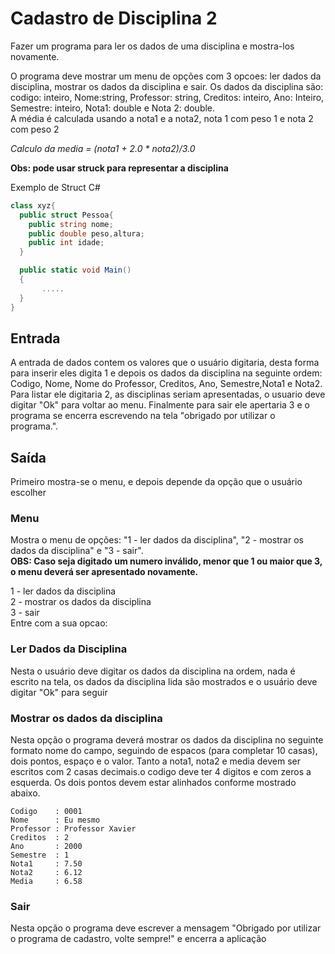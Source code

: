 # Cadastro de Disciplina 2

Fazer um programa para ler os dados de uma disciplina e mostra-los novamente. 

O programa deve mostrar um menu de opções com 3 opcoes: ler dados da disciplina, mostrar os dados da disciplina e sair. Os dados da disciplina são: codigo: inteiro, Nome:string, Professor: string, Creditos: inteiro, Ano: Inteiro, Semestre: inteiro, Nota1: double e Nota 2: double.   
A média é calculada usando a nota1 e a nota2, nota 1 com peso 1 e nota 2 com peso 2  

*Calculo da media = (nota1 + 2.0 \* nota2)/3.0*

**Obs: pode usar struck para representar a disciplina**   

Exemplo de Struct C#

~~~C#
class xyz{
  public struct Pessoa{
    public string nome;
    public double peso,altura;
    public int idade;
  }

  public static void Main()
  {
       .....
  }
}
~~~

## Entrada

A entrada de dados contem os valores que o usuário digitaria, desta forma para inserir eles digita 1 e depois os dados da disciplina na seguinte ordem: Codigo, Nome, Nome do Professor, Creditos, Ano, Semestre,Nota1 e Nota2. Para listar ele digitaria 2, as disciplinas seriam apresentadas, o usuario deve digitar "Ok" para voltar ao menu. Finalmente para sair ele apertaria 3 e o programa se encerra escrevendo na tela "obrigado por utilizar o programa.". 

## Saída

Primeiro mostra-se o menu, e depois depende da opção que o usuário escolher

### Menu

Mostra o menu de opções: "1 - ler dados da disciplina", "2 - mostrar os dados da disciplina" e "3 - sair".  
**OBS: Caso seja digitado um numero inválido, menor que 1 ou maior que 3, o menu deverá ser apresentado novamente.**  

1 - ler dados da disciplina  
2 - mostrar os dados da disciplina  
3 - sair  
Entre com a sua opcao:  

### Ler Dados da Disciplina

Nesta o usuário deve digitar os dados da disciplina na ordem, nada é escrito na tela, os dados da disciplina lida são mostrados e o usuário deve digitar "Ok" para seguir

### Mostrar os dados da disciplina

Nesta opção o programa deverá mostrar os dados da disciplina no seguinte formato nome do campo, seguindo de espacos (para completar 10 casas), dois pontos, espaço e o valor. Tanto a nota1, nota2 e media devem ser escritos com 2 casas decimais.o codigo deve ter 4 digitos e com zeros a esquerda. Os dois pontos devem estar alinhados conforme mostrado abaixo.
~~~
Codigo    : 0001
Nome      : Eu mesmo
Professor : Professor Xavier
Creditos  : 2
Ano       : 2000
Semestre  : 1
Nota1     : 7.50
Nota2     : 6.12
Media     : 6.58
~~~

### Sair

Nesta opção o programa deve escrever a mensagem "Obrigado por utilizar o programa de cadastro, volte sempre!" e encerra a aplicação

